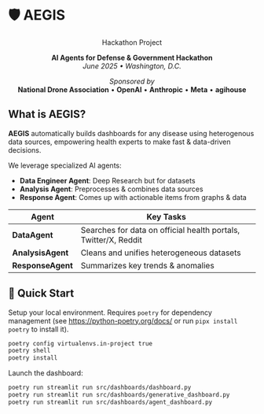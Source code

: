 # 🛡️ AEGIS

<div align="center">
Hackathon Project

**AI Agents for Defense & Government Hackathon**  
*June 2025 • Washington, D.C.*

*Sponsored by*  
**National Drone Association** • **OpenAI** • **Anthropic** • **Meta** • **agihouse**

</div>


## What is AEGIS?

**AEGIS** automatically builds dashboards for any disease using heterogenous data sources, empowering health experts to make fast & data-driven decisions.

We leverage specialized AI agents:

* **Data Engineer Agent**: Deep Research but for datasets
* **Analysis Agent**: Preprocesses & combines data sources
* **Response Agent**: Comes up with actionable items from graphs & data

| Agent | Key Tasks |
|-------|-----------|
| **DataAgent** | Searches for data on official health portals, Twitter/X, Reddit |
| **AnalysisAgent** | Cleans and unifies heterogeneous datasets |
| **ResponseAgent** | Summarizes key trends & anomalies |


## 🚀 Quick Start

Setup your local environment. Requires `poetry` for dependency management (see https://python-poetry.org/docs/ or run `pipx install poetry` to install it).

```bash
poetry config virtualenvs.in-project true
poetry shell
poetry install
```

Launch the dashboard:

```bash
poetry run streamlit run src/dashboards/dashboard.py
poetry run streamlit run src/dashboards/generative_dashboard.py
poetry run streamlit run src/dashboards/agent_dashboard.py
```